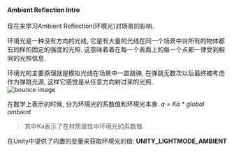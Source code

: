 #### Ambient Reflection Intro
现在来学习Ambient Reflection(环境光)对场景的影响. 

环境光是一种没有方向的光线, 它是有大量的光线在同一个场景中对所有的物体都有同样的固定的强度的光照. 这意味着着在每一个表面上的每一个点都一律受到相同的光照信息. 

环境光的主要原理就是模拟光线在场景中一直跳弹, 在弹跳无数次以后最终被考虑作为弹跳光源, 这样它感觉是从任意方向射过来的光照.  
![bounce image](https://github.com/zhyrao/UnityShader/blob/master/Lesson/Lesson_45/Slide_45/Slide_01.png?raw=true)

在数学上表示的时候, 分为环境光的系数值和环境光本身. 
*a = Ka * global ambient*
>其中Ka表示了在材质属性中环境光的系数值. 

在Unity中提供了内置的变量来获取环境光的值: **UNITY_LIGHTMODE_AMBIENT**
